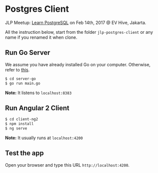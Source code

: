 # Postgres Client 
JLP Meetup: [Learn PostgreSQL](http://bit.ly/2kN6wvX) on Feb 14th, 2017 @ EV Hive, Jakarta.

All the instruction below, start from the folder `jlp-postgres-client` or any name if you renamed it when clone.

## Run Go Server
We assume you have already installed Go on your computer. Otherwise, refer to [this](https://golang.org/doc/install).
```sh
$ cd server-go
$ go run main.go
```
**Note:** It listens to `localhost:8383`

## Run Angular 2 Client
```sh
$ cd client-ng2
$ npm install
$ ng serve
```
**Note:** It usually runs at `localhost:4200`

## Test the app
Open your browser and type this URL `http://localhost:4200`.
